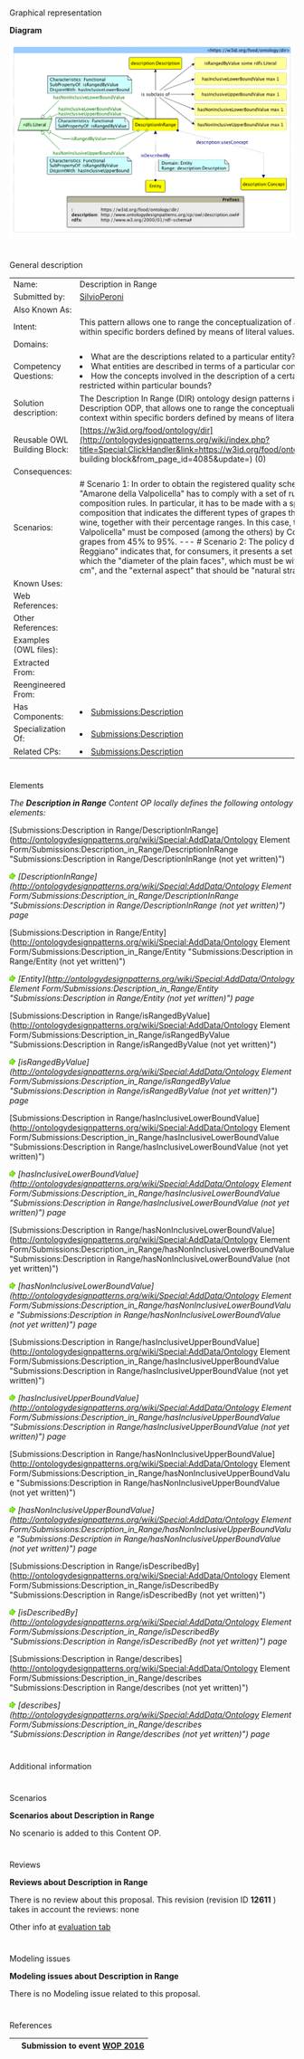 # 

 Graphical representation



__Diagram__ 





[![Image:Dir.png](images/b/b4/Dir.png)](../Image/Dir.png "Image:Dir.png")





# 

 General description




|  |  |
| --- | --- |
|  Name:  |  Description in Range  |
|  Submitted by:  | [SilvioPeroni](../User/SilvioPeroni "User:SilvioPeroni")  |
|  Also Known As:  |  |
|  Intent:  |  This pattern allows one to range the conceptualization of a descriptive context within specific borders defined by means of literal values.  |
|  Domains:  |  |
|  Competency Questions:  | <li>       What are the descriptions related to a particular entity?      </li><li>       What entities are described in terms of a particular concept?      </li><li>       How the concepts involved in the description of a certain entity have been restricted within particular bounds?      </li> |
|  Solution description:  |  The Description In Range (DIR) ontology design patterns is a specialization of the Description ODP, that allows one to range the conceptualization of a descriptive context within specific borders defined by means of literal values.  |
|  Reusable OWL Building Block:  | [https://w3id.org/food/ontology/dir](http://ontologydesignpatterns.org/wiki/index.php?title=Special:ClickHandler&link=https://w3id.org/food/ontology/dir&message=OWL building block&from_page_id=4085&update=)  (0)  |
|  Consequences:  |  |
|  Scenarios:  |  # Scenario 1: In order to obtain the registered quality scheme PDO, the wine "Amarone della Valpolicella" has to comply with a set of rules including grape composition rules. In particular, it has to be made with a specific ampelographic composition that indicates the different types of grapes that contribute to form the wine, together with their percentage ranges. In this case, the "Amarone della Valpolicella" must be composed (among the others) by Corvina and Corvinone grapes from 45% to 95%. --- # Scenario 2: The policy document of "Parmigiano Reggiano" indicates that, for consumers, it presents a set of characteristics among which the "diameter of the plain faces", which must be within the range "35-45 cm", and the "external aspect" that should be "natural straw-coloured rind".  |
|  Known Uses:  |  |
|  Web References:  |  |
|  Other References:  |  |
|  Examples (OWL files):  |  |
|  Extracted From:  |  |
|  Reengineered From:  |  |
|  Has Components:  | <li><a href="Submissions%253ADescription.html" title="Submissions:Description">        Submissions:Description       </a></li> |
|  Specialization Of:  | <li><a href="Submissions%253ADescription.html" title="Submissions:Description">        Submissions:Description       </a></li> |
|  Related CPs:  | <li><a href="Submissions%253ADescription.html" title="Submissions:Description">        Submissions:Description       </a></li> |



  





# 

 Elements



_The
 __Description in Range__ 
 Content OP locally defines the following ontology elements:_ 





[Submissions:Description in Range/DescriptionInRange](http://ontologydesignpatterns.org/wiki/Special:AddData/Ontology Element Form/Submissions:Description_in_Range/DescriptionInRange "Submissions:Description in Range/DescriptionInRange (not yet written)") 

[![](images/thumb/8/87/ArrowRight.gif/11px-ArrowRight.gif)](../Image/ArrowRight.gif "ArrowRight.gif")
_[DescriptionInRange](http://ontologydesignpatterns.org/wiki/Special:AddData/Ontology Element Form/Submissions:Description_in_Range/DescriptionInRange "Submissions:Description in Range/DescriptionInRange (not yet written)") 
 page_ 



[Submissions:Description in Range/Entity](http://ontologydesignpatterns.org/wiki/Special:AddData/Ontology Element Form/Submissions:Description_in_Range/Entity "Submissions:Description in Range/Entity (not yet written)") 

[![](images/thumb/8/87/ArrowRight.gif/11px-ArrowRight.gif)](../Image/ArrowRight.gif "ArrowRight.gif")
_[Entity](http://ontologydesignpatterns.org/wiki/Special:AddData/Ontology Element Form/Submissions:Description_in_Range/Entity "Submissions:Description in Range/Entity (not yet written)") 
 page_ 



[Submissions:Description in Range/isRangedByValue](http://ontologydesignpatterns.org/wiki/Special:AddData/Ontology Element Form/Submissions:Description_in_Range/isRangedByValue "Submissions:Description in Range/isRangedByValue (not yet written)") 

[![](images/thumb/8/87/ArrowRight.gif/11px-ArrowRight.gif)](../Image/ArrowRight.gif "ArrowRight.gif")
_[isRangedByValue](http://ontologydesignpatterns.org/wiki/Special:AddData/Ontology Element Form/Submissions:Description_in_Range/isRangedByValue "Submissions:Description in Range/isRangedByValue (not yet written)") 
 page_ 



[Submissions:Description in Range/hasInclusiveLowerBoundValue](http://ontologydesignpatterns.org/wiki/Special:AddData/Ontology Element Form/Submissions:Description_in_Range/hasInclusiveLowerBoundValue "Submissions:Description in Range/hasInclusiveLowerBoundValue (not yet written)") 

[![](images/thumb/8/87/ArrowRight.gif/11px-ArrowRight.gif)](../Image/ArrowRight.gif "ArrowRight.gif")
_[hasInclusiveLowerBoundValue](http://ontologydesignpatterns.org/wiki/Special:AddData/Ontology Element Form/Submissions:Description_in_Range/hasInclusiveLowerBoundValue "Submissions:Description in Range/hasInclusiveLowerBoundValue (not yet written)") 
 page_ 



[Submissions:Description in Range/hasNonInclusiveLowerBoundValue](http://ontologydesignpatterns.org/wiki/Special:AddData/Ontology Element Form/Submissions:Description_in_Range/hasNonInclusiveLowerBoundValue "Submissions:Description in Range/hasNonInclusiveLowerBoundValue (not yet written)") 

[![](images/thumb/8/87/ArrowRight.gif/11px-ArrowRight.gif)](../Image/ArrowRight.gif "ArrowRight.gif")
_[hasNonInclusiveLowerBoundValue](http://ontologydesignpatterns.org/wiki/Special:AddData/Ontology Element Form/Submissions:Description_in_Range/hasNonInclusiveLowerBoundValue "Submissions:Description in Range/hasNonInclusiveLowerBoundValue (not yet written)") 
 page_ 



[Submissions:Description in Range/hasInclusiveUpperBoundValue](http://ontologydesignpatterns.org/wiki/Special:AddData/Ontology Element Form/Submissions:Description_in_Range/hasInclusiveUpperBoundValue "Submissions:Description in Range/hasInclusiveUpperBoundValue (not yet written)") 

[![](images/thumb/8/87/ArrowRight.gif/11px-ArrowRight.gif)](../Image/ArrowRight.gif "ArrowRight.gif")
_[hasInclusiveUpperBoundValue](http://ontologydesignpatterns.org/wiki/Special:AddData/Ontology Element Form/Submissions:Description_in_Range/hasInclusiveUpperBoundValue "Submissions:Description in Range/hasInclusiveUpperBoundValue (not yet written)") 
 page_ 



[Submissions:Description in Range/hasNonInclusiveUpperBoundValue](http://ontologydesignpatterns.org/wiki/Special:AddData/Ontology Element Form/Submissions:Description_in_Range/hasNonInclusiveUpperBoundValue "Submissions:Description in Range/hasNonInclusiveUpperBoundValue (not yet written)") 

[![](images/thumb/8/87/ArrowRight.gif/11px-ArrowRight.gif)](../Image/ArrowRight.gif "ArrowRight.gif")
_[hasNonInclusiveUpperBoundValue](http://ontologydesignpatterns.org/wiki/Special:AddData/Ontology Element Form/Submissions:Description_in_Range/hasNonInclusiveUpperBoundValue "Submissions:Description in Range/hasNonInclusiveUpperBoundValue (not yet written)") 
 page_ 



[Submissions:Description in Range/isDescribedBy](http://ontologydesignpatterns.org/wiki/Special:AddData/Ontology Element Form/Submissions:Description_in_Range/isDescribedBy "Submissions:Description in Range/isDescribedBy (not yet written)") 

[![](images/thumb/8/87/ArrowRight.gif/11px-ArrowRight.gif)](../Image/ArrowRight.gif "ArrowRight.gif")
_[isDescribedBy](http://ontologydesignpatterns.org/wiki/Special:AddData/Ontology Element Form/Submissions:Description_in_Range/isDescribedBy "Submissions:Description in Range/isDescribedBy (not yet written)") 
 page_ 



[Submissions:Description in Range/describes](http://ontologydesignpatterns.org/wiki/Special:AddData/Ontology Element Form/Submissions:Description_in_Range/describes "Submissions:Description in Range/describes (not yet written)") 

[![](images/thumb/8/87/ArrowRight.gif/11px-ArrowRight.gif)](../Image/ArrowRight.gif "ArrowRight.gif")
_[describes](http://ontologydesignpatterns.org/wiki/Special:AddData/Ontology Element Form/Submissions:Description_in_Range/describes "Submissions:Description in Range/describes (not yet written)") 
 page_ 


# 

 Additional information



# 

 Scenarios




__Scenarios about Description in Range__ 


 No scenario is added to this Content OP.
 




# 

 Reviews




__Reviews about Description in Range__ 


 There is no review about this proposal.
This revision (revision ID
 __12611__ 
 ) takes in account the reviews: none
 



 Other info at
 [evaluation tab](http://ontologydesignpatterns.org/wiki/index.php?title=Submissions:Description_in_Range&action=evaluation "http://ontologydesignpatterns.org/wiki/index.php?title=Submissions:Description_in_Range&action=evaluation") 





  





# 

 Modeling issues




__Modeling issues about Description in Range__ 


 There is no Modeling issue related to this proposal.
 




  





# 

 References



  






|  |  Submission to event [WOP 2016](http://ontologydesignpatterns.org/wiki/index.php?title=WOP_2016&action=edit&redlink=1 "WOP 2016 (not yet written)")  |
| --- | --- |